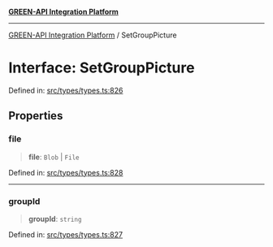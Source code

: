 [**GREEN-API Integration Platform**](../README.md)

***

[GREEN-API Integration Platform](../globals.md) / SetGroupPicture

# Interface: SetGroupPicture

Defined in: [src/types/types.ts:826](https://github.com/green-api/greenapi-integration/blob/63683bb8d19b76d9e4ce6bd0a8121d8d2cf428af/src/types/types.ts#L826)

## Properties

### file

> **file**: `Blob` \| `File`

Defined in: [src/types/types.ts:828](https://github.com/green-api/greenapi-integration/blob/63683bb8d19b76d9e4ce6bd0a8121d8d2cf428af/src/types/types.ts#L828)

***

### groupId

> **groupId**: `string`

Defined in: [src/types/types.ts:827](https://github.com/green-api/greenapi-integration/blob/63683bb8d19b76d9e4ce6bd0a8121d8d2cf428af/src/types/types.ts#L827)
